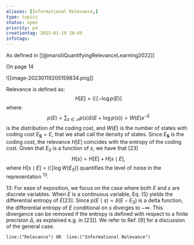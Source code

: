 ```yaml
---
aliases: [Informational Relevance,]
type: topics
status: open
priority: p4
creationtag: 2023-01-19 20:49
infotags:
---
```


As defined in [[@marsiliQuantifyingRelevanceLearning2022]]


On page 14

![[image-20230119205159834.png]]

Relevance is defined as:
$$
H[E]=\mathbb{E}[-\log p(E)] 
$$
where:
$$
p(E)=\sum_{s \in \mathcal{S}} p(s) \delta(E+\log p(s))=W(E) e^{-E}
$$
is the distribution of the coding cost, and $W(E)$ is the number of states with coding cost $E_{\boldsymbol{S}}=E$, that we shall call the density of states. Since $E_{\boldsymbol{S}}$ is the coding cost, the relevance $H[E]$ coincides with the entropy of the coding cost. Given that $E_S$ is a function of $s$, we have that [23]
$$
H[s]=H[E]+H[s \mid E],
$$
where $H[s \mid E]=\mathbb{E}\left[\log W\left(E_S\right)\right]$ quantifies the level of noise in the representation ${ }^{13}$.

13: For ease of exposition, we focus on the case where both $E$ and $s$ are discrete variables. When $E$ is a continuous variable, Eq. (5) yields the differential entropy of $E[23]$. Since $p(E \mid s)=\delta\left(E-E_S\right)$ is a delta function, the differential entropy of $E$ conditional on $s$ diverges to $-\infty$. This divergence can be removed if the entropy is defined with respect to a finite precision $\Delta$, as explained e.g. in [23]]. We refer to Ref. [9] for a discussion of the general case.
```query 
line:("Relevance") OR  line:("Informational Relevance") 
```